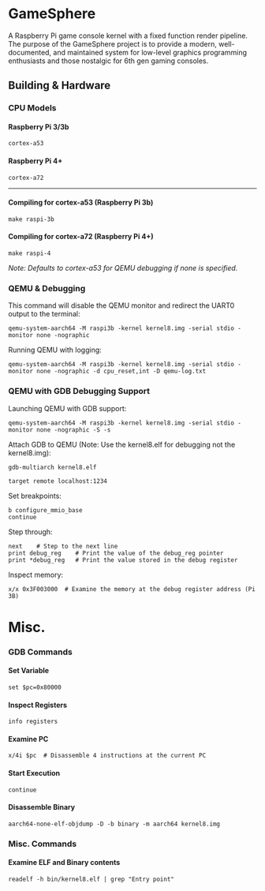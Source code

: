 # GameSphere
A Raspberry Pi game console kernel with a fixed function render pipeline. The purpose of the GameSphere project is to provide a modern, well-documented, and maintained system for low-level graphics programming enthusiasts and those nostalgic for 6th gen gaming consoles.

## Building & Hardware

### CPU Models

#### Raspberry Pi 3/3b
```
cortex-a53
```

#### Raspberry Pi 4+
```
cortex-a72
```

<hr>

#### Compiling for cortex-a53 (Raspberry Pi 3b)
```
make raspi-3b
```

#### Compiling for cortex-a72 (Raspberry Pi 4+)
```
make raspi-4
```

*Note: Defaults to cortex-a53 for QEMU debugging if none is specified.*

### QEMU & Debugging

This command will disable the QEMU monitor and redirect the UART0 output to the terminal:
```
qemu-system-aarch64 -M raspi3b -kernel kernel8.img -serial stdio -monitor none -nographic
```

Running QEMU with logging:
```
qemu-system-aarch64 -M raspi3b -kernel kernel8.img -serial stdio -monitor none -nographic -d cpu_reset,int -D qemu-log.txt
```

### QEMU with GDB Debugging Support

Launching QEMU with GDB support:
```
qemu-system-aarch64 -M raspi3b -kernel kernel8.img -serial stdio -monitor none -nographic -S -s
```

Attach GDB to QEMU (Note: Use the kernel8.elf for debugging not the kernel8.img):
```
gdb-multiarch kernel8.elf

target remote localhost:1234
```

Set breakpoints: 
```
b configure_mmio_base
continue
```

Step through:
```
next    # Step to the next line
print debug_reg    # Print the value of the debug_reg pointer
print *debug_reg   # Print the value stored in the debug register
```

Inspect memory:
```
x/x 0x3F003000  # Examine the memory at the debug register address (Pi 3B)
```

# Misc.

### GDB Commands

#### Set Variable
```
set $pc=0x80000
```

#### Inspect Registers
```
info registers
```

#### Examine PC
```
x/4i $pc  # Disassemble 4 instructions at the current PC
```

#### Start Execution
```
continue
```

#### Disassemble Binary
```
aarch64-none-elf-objdump -D -b binary -m aarch64 kernel8.img
```

### Misc. Commands

#### Examine ELF and Binary contents
```
readelf -h bin/kernel8.elf | grep "Entry point"
```